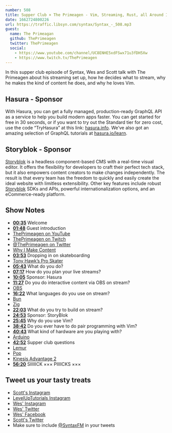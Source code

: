 ```yaml
---
number: 508
title: Supper Club × The Primeagen - Vim, Streaming, Rust, all Around Interesting Guy
date: 1662724800226
url: https://traffic.libsyn.com/syntax/Syntax_-_508.mp3
guest:
  name: The Primeagan
  github: ThePrimeagen
  twitter: ThePrimeagen
  social:
    - https://www.youtube.com/channel/UC8ENHE5xdFSwx71u3fDH5Xw
    - https://www.twitch.tv/ThePrimeagen
---
```


In this supper club episode of Syntax, Wes and Scott talk with The Primeagen about his streaming set up, how he decides what to stream, why he makes the kind of content he does, and why he loves Vim.

## Hasura - Sponsor

With Hasura, you can get a fully managed, production-ready GraphQL API as a service to help you build modern apps faster. You can get started for free in 30 seconds, or if you want to try out the Standard tier for zero cost, use the code “TryHasura” at this link: [hasura.info](https://hasura.info/freetrial). We’ve also got an amazing selection of GraphQL tutorials at [hasura.io/learn](https://hasura.io/learn).

## Storyblok - Sponsor

[Storyblok](https://www.storyblok.com/?utm_source=syntaxfm&utm_medium=sponsor&utm_campaign=AWA_SPON_SFM_TRA&utm_content=syntaxfm-podcast) is a headless component-based CMS with a real-time visual editor. It offers the flexibility for developers to craft their perfect tech stack, but it also empowers content creators to make changes independently. The result is that every team has the freedom to quickly and easily create the ideal website with limitless extensibility. Other key features include robust [Storyblok](https://www.storyblok.com/?utm_source=syntaxfm&utm_medium=sponsor&utm_campaign=AWA_SPON_SFM_TRA&utm_content=syntaxfm-podcast) SDKs and APIs, powerful internationalization options, and an eCommerce-ready platform.

## Show Notes

- **[00:35](#t=00:35)** Welcome
- **[01:48](#t=01:48)** Guest introduction
- [ThePrimeagen on YouTube](https://www.youtube.com/channel/UC8ENHE5xdFSwx71u3fDH5Xw)
- [ThePrimeagen on Twitch](https://www.twitch.tv/ThePrimeagen)
- [@ThePrimeagen on Twitter](https://twitter.com/ThePrimeagen)
- [Why I Make Content](https://www.youtube.com/watch?v=7FsyXTMLPBY)
- **[03:53](#t=03:53)** Dropping in on skateboarding
- [Tony Hawk’s Pro Skater](<https://en.wikipedia.org/wiki/Tony_Hawk%27s_Pro_Skater_(video_game)>)
- **[05:43](#t=05:43)** What do you do?
- **[07:17](#t=07:17)** How do you plan your live streams?
- **[10:05](#t=10:05)** Sponsor: Hasura
- **[11:27](#t=11:27)** Do you do interactive content via OBS on stream?
- [OBS](https://obsproject.com)
- **[16:22](#t=16:22)** What languages do you use on stream?
- [Bun](https://bun.sh)
- [Zig](https://ziglang.org)
- **[22:03](#t=22:03)** What do you try to build on stream?
- **[24:53](#t=24:53)** Sponsor: StoryBlok
- **[25:45](#t=25:45)** Why do you use Vim?
- **[38:42](#t=38:42)** Do you ever have to do pair programming with Vim?
- **[40:43](#t=40:43)** What kind of hardware are you playing with?
- [Arduino](https://www.arduino.cc)
- **[42:52](#t=42:52)** Supper club questions
- [Lemur](https://system76.com/laptops/lemur)
- [Pop](https://pop.system76.com)
- [Kinesis Advantage 2](https://kinesis-ergo.com/keyboards/advantage2-keyboard/)
- **[56:20](#t=56:20)** SIIIIICK ××× PIIIICKS ×××

## Tweet us your tasty treats

- [Scott's Instagram](https://www.instagram.com/stolinski/)
- [LevelUpTutorials Instagram](https://www.instagram.com/LevelUpTutorials/)
- [Wes' Instagram](https://www.instagram.com/wesbos/)
- [Wes' Twitter](https://twitter.com/wesbos)
- [Wes' Facebook](https://www.facebook.com/wesbos.developer)
- [Scott's Twitter](https://twitter.com/stolinski)
- Make sure to include [@SyntaxFM](https://twitter.com/SyntaxFM) in your tweets

